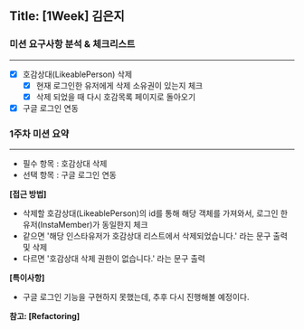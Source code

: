 ## Title: [1Week] 김은지

### 미션 요구사항 분석 & 체크리스트

---

- [x] 호감상대(LikeablePerson) 삭제
    - [x] 현재 로그인한 유저에게 삭제 소유권이 있는지 체크
    - [x] 삭제 되었을 때 다시 호감목록 페이지로 돌아오기
- [x] 구글 로그인 연동

### 1주차 미션 요약

---

- 필수 항목 : 호감상대 삭제
- 선택 항목 : 구글 로그인 연동

**[접근 방법]**

- 삭제할 호감상대(LikeablePerson)의 id를 통해 해당 객체를 가져와서, 로그인 한 유저(InstaMember)가 동일한지 체크
- 같으면 '해당 인스타유저가 호감상대 리스트에서 삭제되었습니다.' 라는 문구 출력 및 삭제
- 다르면 '호감상대 삭제 권한이 없습니다.' 라는 문구 출력

**[특이사항]**
- 구글 로그인 기능을 구현하지 못했는데, 추후 다시 진행해볼 예정이다.

**참고: [Refactoring]**
